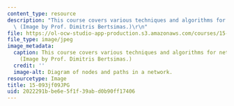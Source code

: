 ```yaml
---
content_type: resource
description: "This course covers various techniques and algorithms for network optimization.\
  \ (Image by Prof. Dimitris Bertsimas.)\r\n"
file: https://ol-ocw-studio-app-production.s3.amazonaws.com/courses/15-093j-optimization-methods-fall-2009/2022291bbe6e5f1f39abd0b90ff17406_15-093jf09.JPG
file_type: image/jpeg
image_metadata:
  caption: This course covers various techniques and algorithms for network optimization.
    (Image by Prof. Dimitris Bertsimas.)
  credit: ''
  image-alt: Diagram of nodes and paths in a network.
resourcetype: Image
title: 15-093jf09JPG
uid: 2022291b-be6e-5f1f-39ab-d0b90ff17406
---
```

